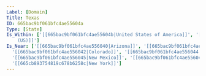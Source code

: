 ```yaml
---
Label: [Domain]
Title: Texas
ID: 665bac9bf061bfc4ae55604a
Type: [State]
Is_Within: ['[[665bac9bf061bfc4ae55604b|United States of America]]', '[[665bac9bf061bfc4ae556049|Southwest
    (US)]]']
Is_Near: ['[[665bac9bf061bfc4ae556040|Arizona]]', '[[665bac9bf061bfc4ae556041|California]]',
  '[[665bac9bf061bfc4ae556042|Colorado]]', '[[665bac9bf061bfc4ae556044|Nevada]]',
  '[[665bac9bf061bfc4ae556045|New Mexico]]', '[[665bac9bf061bfc4ae55604c|Utah]]',
  '[[665cb893754819c678b6258c|New York]]']
---
```


